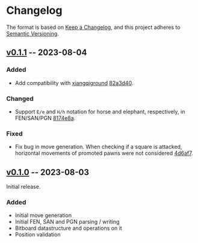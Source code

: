 # Changelog

The format is based on [Keep a Changelog](https://keepachangelog.com/en/1.1.0/),
and this project adheres to [Semantic Versioning](https://semver.org/spec/v2.0.0.html).

## [v0.1.1](https://github.com/lucaferranti/elephantops/releases/tag/v0.1.1) -- 2023-08-04

### Added

- Add compatibility with [xiangqiground](https://github.com/lucaferranti/xiangqiground) [82a3d40](https://github.com/lucaferranti/elephantops/commit/82a3d409c0984b3bb6b7c24f400aa41cfbe83787).

### Changed

- Support `E/e` and `H/h` notation for horse and elephant, respectively, in FEN/SAN/PGN [8174e8a](https://github.com/lucaferranti/elephantops/commit/8174e8a48835d11d6f5335a0cb96fb5cd0acf2fe).

### Fixed

- Fix bug in move generation. When checking if a square is attacked, horizontal movements of promoted pawns were not considered [4d6af7](https://github.com/lucaferranti/elephantops/commit/4d6af76005df4c8d7a619b3d67b6da34a4c3319f).

## [v0.1.0](https://github.com/lucaferranti/elephantops/releases/tag/v0.1.0) -- 2023-08-03

Initial release.

### Added

- Initial move generation
- Initial FEN, SAN and PGN parsing / writing
- Bitboard datastructure and operations on it
- Position validation
